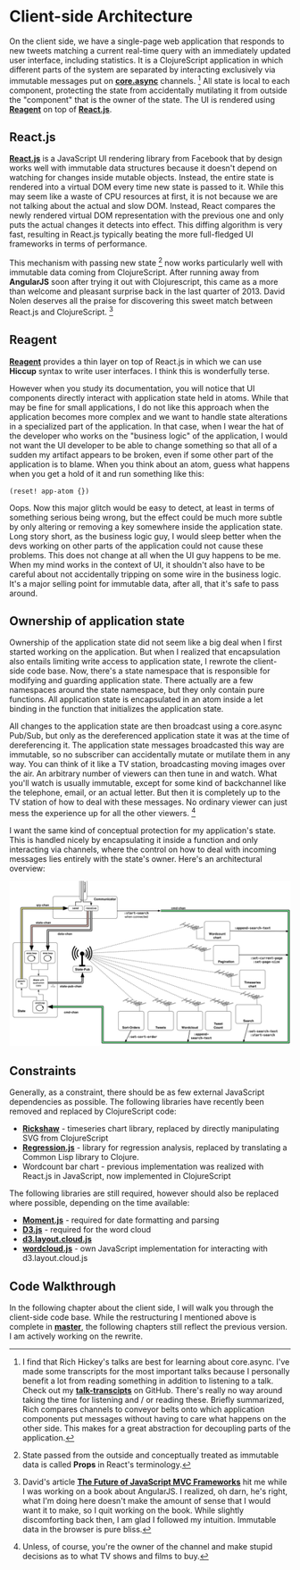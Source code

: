 # Client-side Architecture
On the client side, we have a single-page web application that responds to new tweets matching a current real-time query with an immediately updated user interface, including statistics. It is a ClojureScript application in which different parts of the system are separated by interacting exclusively via immutable messages put on **[core.async](core.async)** channels. [^hickey-core-async] All state is local to each component, protecting the state from accidentally mutilating it from outside the "component" that is the owner of the state. The UI is rendered using **[Reagent](http://reagent-project.github.io)** on top of **[React.js](http://facebook.github.io/react/)**.

[^hickey-core-async]: I find that Rich Hickey's talks are best for learning about core.async. I've made some transcripts for the most important talks because I personally benefit a lot from reading something in addition to listening to a talk. Check out my **[talk-transcipts](https://github.com/matthiasn/talk-transcripts)** on GitHub. There's really no way around taking the time for listening and / or reading these. Briefly summarized, Rich compares channels to conveyor belts onto which application components put messages without having to care what happens on the other side. This makes for a great abstraction for decoupling parts of the application.

## React.js
**[React.js](http://facebook.github.io/react/)** is a JavaScript UI rendering library from Facebook that by design works well with immutable data structures because it doesn't depend on watching for changes inside mutable objects. Instead, the entire state is rendered into a virtual DOM every time new state is passed to it. While this may seem like a waste of CPU resources at first, it is not because we are not talking about the actual and slow DOM. Instead, React compares the newly rendered virtual DOM representation with the previous one and only puts the actual changes it detects into effect. This diffing algorithm is very fast, resulting in React.js typically beating the more full-fledged UI frameworks in terms of performance.

This mechanism with passing new state [^props] now works particularly well with immutable data coming from ClojureScript. After running away from **AngularJS** soon after trying it out with Clojurescript, this came as a more than welcome and pleasant surprise back in the last quarter of 2013. David Nolen deserves all the praise for discovering this sweet match between React.js and ClojureScript. [^nolen-mvc]

[^props]: State passed from the outside and conceptually treated as immutable data is called **Props** in React's terminology. 

[^nolen-mvc]: David's article **[The Future of JavaScript MVC Frameworks](http://swannodette.github.io/2013/12/17/the-future-of-javascript-mvcs/)** hit me while I was working on a book about AngularJS. I realized, oh darn, he's right, what I'm doing here doesn't make the amount of sense that I would want it to make, so I quit working on the book. While slightly discomforting back then, I am glad I followed my intuition. Immutable data in the browser is pure bliss.

## Reagent
**[Reagent](http://reagent-project.github.io)** provides a thin layer on top of React.js in which we can use **Hiccup** syntax to write user interfaces. I think this is wonderfully terse.

However when you study its documentation, you will notice that UI components directly interact with application state held in atoms. While that may be fine for small applications, I do not like this approach when the application becomes more complex and we want to handle state alterations in a specialized part of the application. In that case, when I wear the hat of the developer who works on the "business logic" of the application, I would not want the UI developer to be able to change something so that all of a sudden my artifact appears to be broken, even if some other part of the application is to blame. When you think about an atom, guess what happens when you get a hold of it and run something like this:

~~~
(reset! app-atom {})
~~~

Oops. Now this major glitch would be easy to detect, at least in terms of something serious being wrong, but the effect could be much more subtle by only altering or removing a key somewhere inside the application state. Long story short, as the business logic guy, I would sleep better when the devs working on other parts of the application could not cause these problems. This does not change at all when the UI guy happens to be me. When my mind works in the context of UI, it shouldn't also have to be careful about not accidentally tripping on some wire in the business logic. It's a major selling point for immutable data, after all, that it's safe to pass around.

## Ownership of application state
Ownership of the application state did not seem like a big deal when I first started working on the application. But when I realized that encapsulation also entails limiting write access to application state, I rewrote the client-side code base. Now, there's a state namespace that is responsible for modifying and guarding application state. There actually are a few namespaces around the state namespace, but they only contain pure functions. All application state is encapsulated in an atom inside a let binding in the function that initializes the application state.

All changes to the application state are then broadcast using a core.async Pub/Sub, but only as the dereferenced application state it was at the time of dereferencing it. The application state messages broadcasted this way are immutable, so no subscriber can accidentally mutate or mutilate them in any way. You can think of it like a TV station, broadcasting moving images over the air. An arbitrary number of viewers can then tune in and watch. What you'll watch is usually immutable, except for some kind of backchannel like the telephone, email, or an actual letter. But then it is completely up to the TV station of how to deal with these messages. No ordinary viewer can just mess the experience up for all the other viewers. [^tv] 

I want the same kind of conceptual protection for my application's state. This is handled nicely by encapsulating it inside a function and only interacting via channels, where the control on how to deal with incoming messages lies entirely with the state's owner. Here's an architectural overview:

![](images/client-overview.png)

[^tv]: Unless, of course, you're the owner of the channel and make stupid decisions as to what TV shows and films to buy.

## Constraints
Generally, as a constraint, there should be as few external JavaScript dependencies as possible. The following libraries have recently been removed and replaced by ClojureScript code:

* **[Rickshaw](http://code.shutterstock.com/rickshaw/)** - timeseries chart library, replaced by directly manipulating SVG from ClojureScript
* **[Regression.js](https://github.com/Tom-Alexander/regression-js)** - library for regression analysis, replaced by translating a Common Lisp library to Clojure.
* Wordcount bar chart - previous implementation was realized with React.js in JavaScript, now implemented in ClojureScript

The following libraries are still required, however should also be replaced where possible, depending on the time available:

* **[Moment.js](http://momentjs.com)** - required for date formatting and parsing
* **[D3.js](http://d3js.org)** - required for the word cloud
* **[d3.layout.cloud.js](https://github.com/jasondavies/d3-cloud)**
* **[wordcloud.js](https://github.com/matthiasn/BirdWatch/blob/43a9c09493257b9c9b5e9e5644df5f67085feb84/Clojure-Websockets/MainApp/resources/public/js/wordcloud.js)** - own JavaScript implementation for interacting with d3.layout.cloud.js

## Code Walkthrough
In the following chapter about the client side, I will walk you through the client-side code base. While the restructuring I mentioned above is complete in **[master](https://github.com/matthiasn/BirdWatch)**, the following chapters still reflect the previous version. I am actively working on the rewrite.
